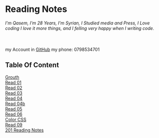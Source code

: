 # Reading Notes
_I'm Qasem, I'm 28 Years, I'm Syrian, I Studied media and Press,
I Love coding I love it more things, and I felling very happy when I writing code._<br>
<br>
<br>
<br>
my Account in  [GitHub](https://github.com/Qasem-moh/)
my phone: 0798534701


## Table Of Content 

[Grouth](https://qasem-moh.github.io/reading-notes/grouth) <br>
[Read 01](https://qasem-moh.github.io/reading-notes/read01) <br>
[Read 02](https://qasem-moh.github.io/reading-notes/read02) <br>
[Read 03](https://qasem-moh.github.io/reading-notes/read03) <br>
[Read 04](https://qasem-moh.github.io/reading-notes/read04a) <br>
[Read 04b](https://qasem-moh.github.io/reading-notes/read04b) <br>
[Read 05](https://qasem-moh.github.io/reading-notes/read05) <br>
[Read 06](https://qasem-moh.github.io/reading-notes/read06) <br>
[Color CSS](https://qasem-moh.github.io/reading-notes/color) <br>
[Read 09](https://qasem-moh.github.io/reading-notes/read09) <br>
[201 Reading Notes]()
